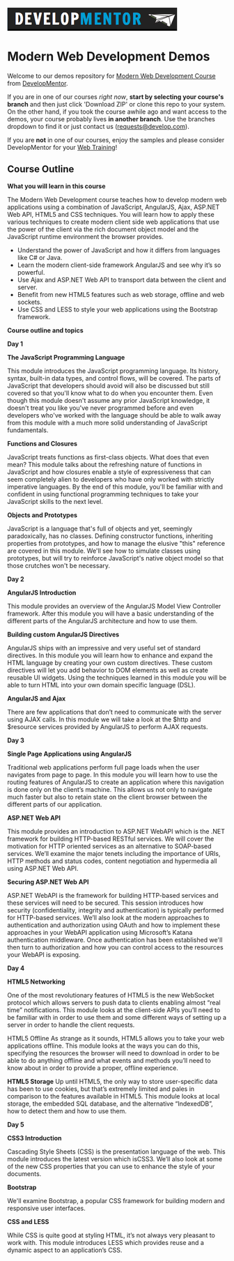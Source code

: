 [![Alt text](https://raw.githubusercontent.com/LearningLine/essential-swift-demos/master/images/dmlog.png)](https://develop.com)

Modern Web Development Demos
===========

Welcome to our demos repository for 
[Modern Web Development Course](https://www.develop.com/training-course/modern-web-development-with-html5-mvc-web-api-angularjs-javascript-and-bootstrap) 
from [DevelopMentor](https://develop.com). 

If you are in one of our courses *right now*, **start by selecting your course's branch** and then just click 'Download ZIP' or clone this repo to your system. On the other hand, if you took the course awhile ago and want access to the demos, your course probably lives **in another branch**. Use the branches dropdown to find it or just contact us (requests@develop.com).

If you are **not** in one of our courses, enjoy the samples and please consider DevelopMentor for your [Web Training](https://www.develop.com/training-courses/web)!

Course Outline
----------------------

**What you will learn in this course**

The Modern Web Development course teaches how to develop modern web applications using a combination of JavaScript, AngularJS, Ajax, ASP.NET Web API, HTML5 and CSS techniques. You will learn how to apply these various techniques to create modern client side web applications that use the power of the client via the rich document object model and the JavaScript runtime environment the browser provides.

* Understand the power of JavaScript and how it differs from languages like C# or Java.
* Learn the modern client-side framework AngularJS and see why it’s so powerful.
* Use Ajax and ASP.NET Web API to transport data between the client and server.
* Benefit from new HTML5 features such as web storage, offline and web sockets.
* Use CSS and LESS to style your web applications using the Bootstrap framework.

**Course outline and topics**

**Day 1**

**The JavaScript Programming Language**

This module introduces the JavaScript programming language. Its history, syntax, built-in data types, and control flows, will be covered. The parts of JavaScript that developers should avoid will also be discussed but still covered so that you'll know what to do when you encounter them. Even though this module doesn't assume any prior JavaScript knowledge, it doesn't treat you like you've never programmed before and even developers who've worked with the language should be able to walk away from this module with a much more solid understanding of JavaScript fundamentals.

**Functions and Closures**

JavaScript treats functions as first-class objects. What does that even mean? This module talks about the refreshing nature of functions in JavaScript and how closures enable a style of expressiveness that can seem completely alien to developers who have only worked with strictly imperative languages. By the end of this module, you'll be familiar with and confident in using functional programming techniques to take your JavaScript skills to the next level.

**Objects and Prototypes**

JavaScript is a language that's full of objects and yet, seemingly paradoxically, has no classes. Defining constructor functions, inheriting properties from prototypes, and how to manage the elusive "this" reference are covered in this module. We'll see how to simulate classes using prototypes, but will try to reinforce JavaScript's native object model so that those crutches won't be necessary.

**Day 2**

**AngularJS Introduction**

This module provides an overview of the AngularJS Model View Controller framework. After this module you will have a basic understanding of the different parts of the AngularJS architecture and how to use them.

**Building custom AngularJS Directives**

AngularJS ships with an impressive and very useful set of standard directives. In this module you will learn how to enhance and expand the HTML language by creating your own custom directives. These custom directives will let you add behavior to DOM elements as well as create reusable UI widgets. Using the techniques learned in this module you will be able to turn HTML into your own domain specific language (DSL).

**AngularJS and Ajax**

There are few applications that don’t need to communicate with the server using AJAX calls. In this module we will take a look at the $http and $resource services provided by AngularJS to perform AJAX requests.


**Day 3**

**Single Page Applications using AngularJS**

Traditional web applications perform full page loads when the user navigates from page to page. In this module you will learn how to use the routing features of AngularJS to create an application where this navigation is done only on the client’s machine. This allows us not only to navigate much faster but also to retain state on the client browser between the different parts of our application.


**ASP.NET Web API**

This module provides an introduction to ASP.NET WebAPI which is the .NET framework for building HTTP-based RESTful services. We will cover the motivation for HTTP oriented services as an alternative to SOAP-based services. We’ll examine the major tenets including the importance of URIs, HTTP methods and status codes, content negotiation and hypermedia all using ASP.NET Web API.

**Securing ASP.NET Web API**

ASP.NET WebAPI is the framework for building HTTP-based services and these services will need to be secured. This session introduces how security (confidentiality, integrity and authentication) is typically performed for HTTP-based services. We’ll also look at the modern approaches to authentication and authorization using OAuth and how to implement these approaches in your WebAPI application using Microsoft’s Katana authentication middleware. Once authentication has been established we'll then turn to authorization and how you can control access to the resources your WebAPI is exposing.

**Day 4**

**HTML5 Networking**

One of the most revolutionary features of HTML5 is the new WebSocket protocol which allows servers to push data to clients enabling almost “real time” notifications. This module looks at the client-side APIs you’ll need to be familiar with in order to use them and some different ways of setting up a server in order to handle the client requests.

HTML5 Offline
As strange as it sounds, HTML5 allows you to take your web applications offline. This module looks at the ways you can do this, specifying the resources the browser will need to download in order to be able to do anything offline and what events and methods you’ll need to know about in order to provide a proper, offline experience.

**HTML5 Storage**
Up until HTML5, the only way to store user-specific data has been to use cookies, but that’s extremely limited and pales in comparison to the features available in HTML5. This module looks at local storage, the embedded SQL database, and the alternative “IndexedDB”, how to detect them and how to use them.

**Day 5**

**CSS3 Introduction**

Cascading Style Sheets (CSS) is the presentation language of the web. This module introduces the latest version which isCSS3. We’ll also look at some of the new CSS properties that you can use to enhance the style of your documents.

**Bootstrap**

We'll examine Bootstrap, a popular CSS framework for building modern and responsive user interfaces.

**CSS and LESS**

While CSS is quite good at styling HTML, it’s not always very pleasant to work with. This module introduces LESS which provides reuse and a dynamic aspect to an application’s CSS.

